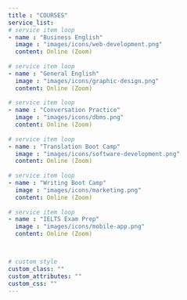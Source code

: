 ```yaml
---
title : "COURSES"
service_list:
# service item loop
- name : "Business English"
  image : "images/icons/web-development.png"
  content: Online (Zoom)
  
# service item loop
- name : "General English"
  image : "images/icons/graphic-design.png"
  content: Online (Zoom)
  
# service item loop
- name : "Conversation Practice"
  image : "images/icons/dbms.png"
  content: Online (Zoom)
  
# service item loop
- name : "Translation Boot Camp"
  image : "images/icons/software-development.png"
  content: Online (Zoom)
  
# service item loop
- name : "Writing Boot Camp"
  image : "images/icons/marketing.png"
  content: Online (Zoom)
  
# service item loop
- name : "IELTS Exam Prep"
  image : "images/icons/mobile-app.png"
  content: Online (Zoom)



# custom style
custom_class: "" 
custom_attributes: "" 
custom_css: ""
---
```

